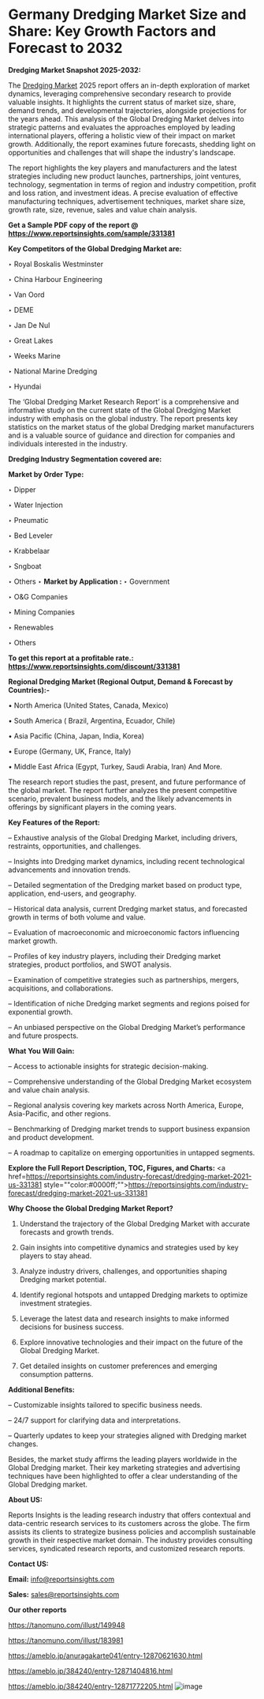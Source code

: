 # Germany Dredging Market Size and Share: Key Growth Factors and Forecast to 2032

<strong>Dredging Market Snapshot 2025-2032:</strong>

The <a href=https://www.reportsinsights.com/sample/331381>Dredging Market</a> 2025 report offers an in-depth exploration of market dynamics, leveraging comprehensive secondary research to provide valuable insights. It highlights the current status of market size, share, demand trends, and developmental trajectories, alongside projections for the years ahead. This analysis of the Global Dredging Market delves into strategic patterns and evaluates the approaches employed by leading international players, offering a holistic view of their impact on market growth. Additionally, the report examines future forecasts, shedding light on opportunities and challenges that will shape the industry's landscape.

The report highlights the key players and manufacturers and the latest strategies including new product launches, partnerships, joint ventures, technology, segmentation in terms of region and industry competition, profit and loss ration, and investment ideas. A precise evaluation of effective manufacturing techniques, advertisement techniques, market share size, growth rate, size, revenue, sales and value chain analysis.

<strong>Get a Sample PDF copy of the report @ <a href=https://www.reportsinsights.com/sample/331381 style=color:#0000ff;>https://www.reportsinsights.com/sample/331381</a></strong>

<strong>Key Competitors of the Global Dredging Market are:</strong>

‣ Royal Boskalis Westminster

‣ China Harbour Engineering

‣ Van Oord

‣ DEME

‣ Jan De Nul

‣ Great Lakes

‣ Weeks Marine

‣ National Marine Dredging

‣ Hyundai

The ‘Global Dredging Market Research Report’ is a comprehensive and informative study on the current state of the Global Dredging Market industry with emphasis on the global industry. The report presents key statistics on the market status of the global Dredging market manufacturers and is a valuable source of guidance and direction for companies and individuals interested in the industry.

<strong>Dredging Industry Segmentation covered are:</strong>

<strong>Market by Order Type: </strong>

‣ Dipper

‣ Water Injection

‣ Pneumatic

‣ Bed Leveler

‣ Krabbelaar

‣ Sngboat

‣ Others
‣ 
<strong>Market by Application :</strong>
‣ Government

‣ O&G Companies

‣ Mining Companies

‣ Renewables

‣ Others

<strong>To get this report at a profitable rate.: <a href=https://www.reportsinsights.com/discount/331381 style=color:#0000ff;>https://www.reportsinsights.com/discount/331381</a></strong>

<strong>Regional Dredging Market (Regional Output, Demand &amp; Forecast by Countries):-</strong>

• North America (United States, Canada, Mexico)

• South America ( Brazil, Argentina, Ecuador, Chile)

• Asia Pacific (China, Japan, India, Korea)

• Europe (Germany, UK, France, Italy)

• Middle East Africa (Egypt, Turkey, Saudi Arabia, Iran) And More.

The research report studies the past, present, and future performance of the global market. The report further analyzes the present competitive scenario, prevalent business models, and the likely advancements in offerings by significant players in the coming years.

<strong>Key Features of the Report:</strong>

– Exhaustive analysis of the Global Dredging Market, including drivers, restraints, opportunities, and challenges.

– Insights into Dredging market dynamics, including recent technological advancements and innovation trends.

– Detailed segmentation of the Dredging market based on product type, application, end-users, and geography.

– Historical data analysis, current Dredging market status, and forecasted growth in terms of both volume and value.

– Evaluation of macroeconomic and microeconomic factors influencing market growth.

– Profiles of key industry players, including their Dredging market strategies, product portfolios, and SWOT analysis.

– Examination of competitive strategies such as partnerships, mergers, acquisitions, and collaborations.

– Identification of niche Dredging market segments and regions poised for exponential growth.

– An unbiased perspective on the Global Dredging Market’s performance and future prospects.

<strong>What You Will Gain:</strong>

– Access to actionable insights for strategic decision-making.

– Comprehensive understanding of the Global Dredging Market ecosystem and value chain analysis.

– Regional analysis covering key markets across North America, Europe, Asia-Pacific, and other regions.

– Benchmarking of Dredging market trends to support business expansion and product development.

– A roadmap to capitalize on emerging opportunities in untapped segments.

<strong>Explore the Full Report Description, TOC, Figures, and Charts:</strong>
<a href=https://reportsinsights.com/industry-forecast/dredging-market-2021-us-331381 style=""color:#0000ff;"">https://reportsinsights.com/industry-forecast/dredging-market-2021-us-331381</a>

<strong>Why Choose the Global Dredging Market Report?</strong>

1. Understand the trajectory of the Global Dredging Market with accurate forecasts and growth trends.

2. Gain insights into competitive dynamics and strategies used by key players to stay ahead.

3. Analyze industry drivers, challenges, and opportunities shaping Dredging market potential.

4. Identify regional hotspots and untapped Dredging markets to optimize investment strategies.

5. Leverage the latest data and research insights to make informed decisions for business success.

6. Explore innovative technologies and their impact on the future of the Global Dredging Market.

7. Get detailed insights on customer preferences and emerging consumption patterns.

<strong>Additional Benefits:</strong>

– Customizable insights tailored to specific business needs.

– 24/7 support for clarifying data and interpretations.

– Quarterly updates to keep your strategies aligned with Dredging market changes.

Besides, the market study affirms the leading players worldwide in the Global Dredging market. Their key marketing strategies and advertising techniques have been highlighted to offer a clear understanding of the Global Dredging market.

<strong><strong>About US</strong>:</strong>

Reports Insights is the leading research industry that offers contextual and data-centric research services to its customers across the globe. The firm assists its clients to strategize business policies and accomplish sustainable growth in their respective market domain. The industry provides consulting services, syndicated research reports, and customized research reports.

<strong>Contact US:</strong>

<p class=><b>Email:</b> <a href=mailto:info@reportsinsights.com>info@reportsinsights.com</a></p>
<p class=><b>Sales:</b> <a href=mailto:sales@reportsinsights.com>sales@reportsinsights.com</a></p>

<strong>Our other reports</strong>

<a href=https://tanomuno.com/illust/149948>https://tanomuno.com/illust/149948</a>

<a href=https://tanomuno.com/illust/183981>https://tanomuno.com/illust/183981</a>

<a href=https://ameblo.jp/anuragakarte041/entry-12870621630.html>https://ameblo.jp/anuragakarte041/entry-12870621630.html</a>

<a href=https://ameblo.jp/384240/entry-12871404816.html>https://ameblo.jp/384240/entry-12871404816.html</a>

<a href=https://ameblo.jp/384240/entry-12871772205.html>https://ameblo.jp/384240/entry-12871772205.html</a>
![image](https://github.com/user-attachments/assets/d28c349e-1f9d-4d04-a78f-85a55b06bf1a)
